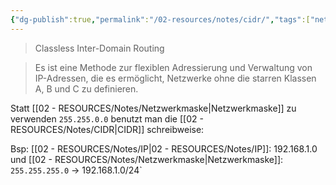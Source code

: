 ```yaml
---
{"dg-publish":true,"permalink":"/02-resources/notes/cidr/","tags":["netzwerk/ip/ipv4"]}
---
```


> Classless Inter-Domain Routing

>Es ist eine Methode zur flexiblen Adressierung und Verwaltung von IP-Adressen, die es ermöglicht, Netzwerke ohne die starren Klassen A, B und C zu definieren.

Statt [[02 - RESOURCES/Notes/Netzwerkmaske\|Netzwerkmaske]] zu verwenden `255.255.0.0` benutzt man die [[02 - RESOURCES/Notes/CIDR\|CIDR]] schreibweise:

Bsp:
[[02 - RESOURCES/Notes/IP\|02 - RESOURCES/Notes/IP]]: 192.168.1.0 und [[02 - RESOURCES/Notes/Netzwerkmaske\|Netzwerkmaske]]: `255.255.255.0` -> 192.168.1.0/24`
